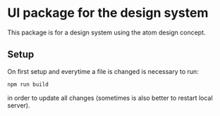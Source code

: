 # UI package for the design system

This package is for a design system using the atom design concept.

## Setup

On first setup and everytime a file is changed is necessary to run:
```bash
npm run build
```
in order to update all changes (sometimes is also better to restart local server).

